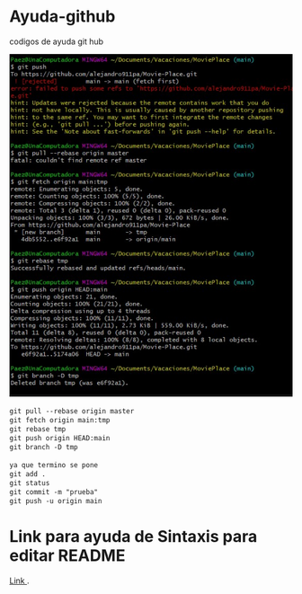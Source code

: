 # Ayuda-github
codigos de ayuda git hub

![por_si_acaso](imagen.jpg)


```
git pull --rebase origin master
git fetch origin main:tmp
git rebase tmp
git push origin HEAD:main
git branch -D tmp

ya que termino se pone
git add .
git status
git commit -m "prueba"
git push -u origin main
```
# Link para ayuda de Sintaxis para editar README
[Link ](https://docs.github.com/es/get-started/writing-on-github/getting-started-with-writing-and-formatting-on-github/basic-writing-and-formatting-syntax).

